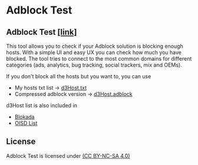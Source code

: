 # Adblock Test

## Adblock Test  [[link]](https://adblocktest.nam.lat)
This tool allows you to check if your Adblock solution is blocking enough hosts. With a simple UI and easy UX you can check how much you have blocked. The tool tries to connect to the most common domains for different categories (ads, analytics, bug tracking, social trackers, mix and OEMs).

If you don't block all the hosts but you want to, you can use
- My hosts txt list -> [d3Host.txt](https://raw.githubusercontent.com/ttvn91/adblock/master/src/d3host.txt)
- Compressed adblock version -> [d3Host.adblock](https://raw.githubusercontent.com/ttvn91/adblock/master/src/d3host.adblock)

d3Host list is also included in 
- [Blokada](https://blokada.org/)
- [OISD List](https://oisd.nl/)

## License

Adblock Test is licensed under [(CC BY-NC-SA 4.0)](https://creativecommons.org/licenses/by-nc-sa/4.0/)
